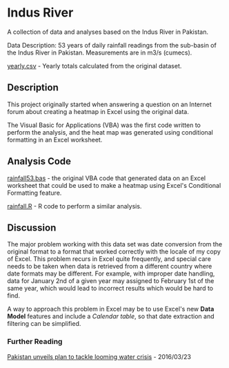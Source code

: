 # Indus River
A collection of data and analyses based on the Indus River in Pakistan.

Data Description: 53 years of daily rainfall readings from the sub-basin of the Indus River in Pakistan. Measurements are in m3/s (cumecs).

<a href="yearly.csv">yearly.csv</a> - Yearly totals calculated from the original dataset.

## Description
This project originally started when answering a question on an Internet forum about creating a heatmap in Excel using the original data.

The Visual Basic for Applications (VBA) was the first code written to perform the analysis, and the heat map was generated using conditional formatting in an Excel worksheet.

## Analysis Code
<a href="rainfall53.bas">rainfall53.bas</a> - the original VBA code that generated data on an Excel worksheet that could be used to make a heatmap using Excel's Conditional Formatting feature.

<a href="rainfall53.R">rainfall.R</a> - R code to perform a similar analysis.

## Discussion
The major problem working with this data set was date conversion from the original format to a format that worked correctly with the locale of my copy of Excel. This problem recurs in Excel quite frequently, and special care needs to be taken when data is retrieved from a different country where date formats may be different. For example, with improper date handling, data for January 2nd of a given year may assigned to February 1st of the same year, which would lead to incorrect results which would be hard to find.

A way to approach this problem in Excel may be to use Excel's new <b>Data Model</b> features and include a <i>Calendar table</i>, so that date extraction and filtering can be simplified.

### Further Reading
[Pakistan unveils plan to tackle looming water crisis](http://www.climatechangenews.com/2016/03/23/pakistan-unveils-plan-to-tackle-looming-water-crisis) - 2016/03/23
